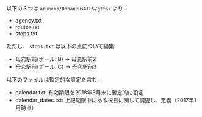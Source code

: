 以下の３つは `aruneko/DonanBusGTFS/gtfs/` より：
* agency.txt
* routes.txt
* stops.txt

ただし、 `stops.txt` は以下の点について編集:
* 母恋駅前(ポール: B) -> 母恋駅前2
* 母恋駅前(ポール: C) -> 母恋駅前3

以下のファイルは暫定的な設定を含む:
* calendar.txt: 有効期限を2018年3月末に暫定的に設定
* calendar_dates.txt: 上記期限中にある祝日に関して調査し、定義（2017年1月時点）

